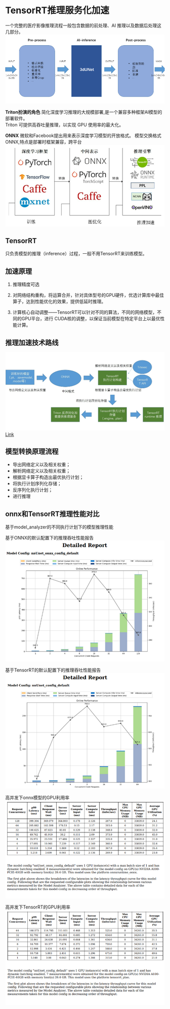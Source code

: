 
# TensorRT推理服务化加速
一个完整的医疗影像推理流程一般包含数据的前处理、AI 推理以及数据后处理这几部分。
![var](./pic/infer.png)

__Triton扮演的角色__
简化深度学习推理的大规模部署,是一个兼容多种框架AI模型的部署软件。  
Triton 可提供高吞吐量推理，以实现 GPU 使用率的最大化。

__ONNX__
微软和Facebook提出用来表示深度学习模型的开放格式。
模型交换格式ONNX,特点是部署时框架兼容，跨平台
![var](pic/trans.png)

##  TensorRT
只负责模型的推理（inference）过程，一般不用TensorRT来训练模型。

## 加速原理
1. 推理精度可选
   
2. 对网络结构重构，将运算合并，针对具体型号的GPU硬件，优选计算库中最佳算子，达到性能优化的效果，提供低延时推理。

3. 计算核心自动调整——TensorRT可以针对不同的算法，不同的网络模型，不同的GPU平台，进行 CUDA核的调整，以保证当前模型在特定平台上以最优性能计算。

## 推理加速技术路线
![var](./pic/plan.jpg)
[Link](https://github.com/noil-lion/TRITON_LEARN/blob/main/note/Triton%E6%A8%A1%E5%9E%8B%E9%83%A8%E7%BD%B2%E4%BC%98%E5%8C%96%E6%A6%82%E8%BF%B0.md#%E6%A8%A1%E5%9E%8B%E5%AF%BC%E8%88%AA%E5%99%A8navigator)
## 模型转换原理流程
* 导出网络定义以及相关权重；
* 解析网络定义以及相关权重；
* 根据显卡算子构造出最优执行计划；
* 将执行计划序列化存储；
* 反序列化执行计划；
* 进行推理


## onnx和TensorRT推理性能对比
基于model_analyzer的不同执行计划下的模型推理性能

基于ONNX的默认配置下的推理吞吐性能报告  
![var](./pic/onnx1.png)  

基于TensorRT的默认配置下的推理吞吐性能报告  
![var](./pic/trt1.png)  

高并发下onnx模型的GPU利用率
![var](./pic/onnx2.png)


高并发下TensorRT的GPU利用率
![var](./pic/trt2.png)



